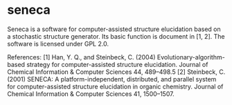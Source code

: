 # seneca
Seneca is a software for computer-assisted structure elucidation based on a stochastic structure generator. Its basic function is document in 
[1, 2].
The software is licensed under GPL 2.0.

References:
[1] Han, Y. Q., and Steinbeck, C. (2004) Evolutionary-algorithm-based strategy for computer-assisted structure elucidation. Journal of Chemical Information & Computer Sciences 44, 489–498.5
[2] Steinbeck, C. (2001) SENECA: A platform-independent, distributed, and parallel system for computer-assisted structure elucidation in organic chemistry. Journal of Chemical Information & Computer Sciences 41, 1500–1507.
